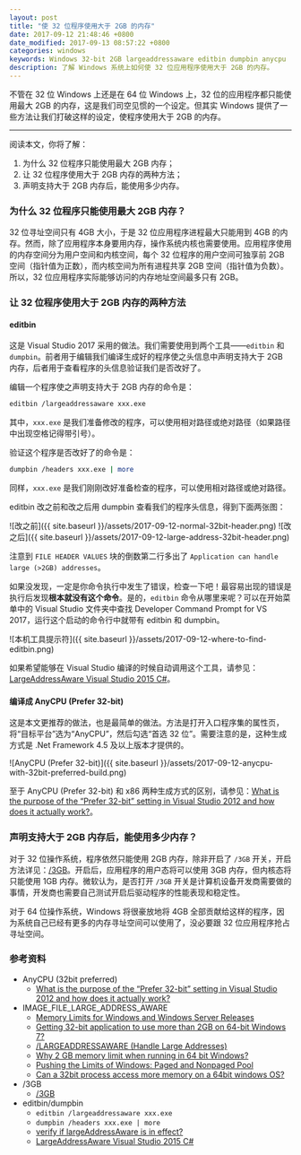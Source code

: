```yaml
---
layout: post
title: "使 32 位程序使用大于 2GB 的内存"
date: 2017-09-12 21:48:46 +0800
date_modified: 2017-09-13 08:57:22 +0800
categories: windows
keywords: Windows 32-bit 2GB largeaddressaware editbin dumpbin anycpu
description: 了解 Windows 系统上如何使 32 位应用程序使用大于 2GB 的内存。
---
```


不管在 32 位 Windows 上还是在 64 位 Windows 上，32 位的应用程序都只能使用最大 2GB 的内存，这是我们司空见惯的一个设定。但其实 Windows 提供了一些方法让我们打破这样的设定，使程序使用大于 2GB 的内存。

---

阅读本文，你将了解：
1. 为什么 32 位程序只能使用最大 2GB 内存；
1. 让 32 位程序使用大于 2GB 内存的两种方法；
1. 声明支持大于 2GB 内存后，能使用多少内存。

### 为什么 32 位程序只能使用最大 2GB 内存？

32 位寻址空间只有 4GB 大小，于是 32 位应用程序进程最大只能用到 4GB 的内存。然而，除了应用程序本身要用内存，操作系统内核也需要使用。应用程序使用的内存空间分为用户空间和内核空间，每个 32 位程序的用户空间可独享前 2GB 空间（指针值为正数），而内核空间为所有进程共享 2GB 空间（指针值为负数）。所以，32 位应用程序实际能够访问的内存地址空间最多只有 2GB。

### 让 32 位程序使用大于 2GB 内存的两种方法

#### editbin

这是 Visual Studio 2017 采用的做法。我们需要使用到两个工具——`editbin` 和 `dumpbin`。前者用于编辑我们编译生成好的程序使之头信息中声明支持大于 2GB 内存，后者用于查看程序的头信息验证我们是否改好了。

编辑一个程序使之声明支持大于 2GB 内存的命令是：

```bash
editbin /largeaddressaware xxx.exe
```

其中，`xxx.exe` 是我们准备修改的程序，可以使用相对路径或绝对路径（如果路径中出现空格记得带引号）。

验证这个程序是否改好了的命令是：

```bash
dumpbin /headers xxx.exe | more
```

同样，`xxx.exe` 是我们刚刚改好准备检查的程序，可以使用相对路径或绝对路径。

editbin 改之前和改之后用 dumpbin 查看我们的程序头信息，得到下面两张图：

![改之前]({{ site.baseurl }}/assets/2017-09-12-normal-32bit-header.png)
![改之后]({{ site.baseurl }}/assets/2017-09-12-large-address-32bit-header.png)

注意到 `FILE HEADER VALUES` 块的倒数第二行多出了 `Application can handle large (>2GB) addresses`。

如果没发现，一定是你命令执行中发生了错误，检查一下吧！最容易出现的错误是执行后发现**根本就没有这个命令**。是的，`editbin` 命令从哪里来呢？可以在开始菜单中的 Visual Studio 文件夹中查找 Developer Command Prompt for VS 2017，运行这个启动的命令行中就带有 editbin 和 dumpbin。

![本机工具提示符]({{ site.baseurl }}/assets/2017-09-12-where-to-find-editbin.png)

如果希望能够在 Visual Studio 编译的时候自动调用这个工具，请参见：[LargeAddressAware Visual Studio 2015 C#](https://stackoverflow.com/questions/31565532/largeaddressaware-visual-studio-2015-c-sharp)。

#### 编译成 AnyCPU (Prefer 32-bit)

这是本文更推荐的做法，也是最简单的做法。方法是打开入口程序集的属性页，将“目标平台”选为“AnyCPU”，然后勾选“首选 32 位”。需要注意的是，这种生成方式是 .Net Framework 4.5 及以上版本才提供的。

![AnyCPU (Prefer 32-bit)]({{ site.baseurl }}/assets/2017-09-12-anycpu-with-32bit-preferred-build.png)

至于 AnyCPU (Prefer 32-bit) 和 x86 两种生成方式的区别，请参见：[What is the purpose of the “Prefer 32-bit” setting in Visual Studio 2012 and how does it actually work?](https://stackoverflow.com/questions/12066638/what-is-the-purpose-of-the-prefer-32-bit-setting-in-visual-studio-2012-and-how)。

### 声明支持大于 2GB 内存后，能使用多少内存？

对于 32 位操作系统，程序依然只能使用 2GB 内存，除非开启了 `/3GB` 开关，开启方法详见：[/3GB](https://msdn.microsoft.com/en-us/library/windows/hardware/ff556232(v=vs.85).aspx)。开启后，应用程序的用户态将可以使用 3GB 内存，但内核态将只能使用 1GB 内存。微软认为，是否打开 `/3GB` 开关是计算机设备开发商需要做的事情，开发商也需要自己测试开启后驱动程序的性能表现和稳定性。

对于 64 位操作系统，Windows 将很豪放地将 4GB 全部贡献给这样的程序，因为系统自己已经有更多的内存寻址空间可以使用了，没必要跟 32 位应用程序抢占寻址空间。

### 参考资料
- AnyCPU (32bit preferred)
  - [What is the purpose of the “Prefer 32-bit” setting in Visual Studio 2012 and how does it actually work?](https://stackoverflow.com/questions/12066638/what-is-the-purpose-of-the-prefer-32-bit-setting-in-visual-studio-2012-and-how)
- IMAGE_FILE_LARGE_ADDRESS_AWARE
  - [Memory Limits for Windows and Windows Server Releases](https://msdn.microsoft.com/en-us/library/windows/desktop/aa366778(v=vs.85).aspx)
  - [Getting 32-bit application to use more than 2GB on 64-bit Windows 7?](https://superuser.com/questions/176869/getting-32-bit-application-to-use-more-than-2gb-on-64-bit-windows-7)
  - [/LARGEADDRESSAWARE (Handle Large Addresses)](https://msdn.microsoft.com/en-us/library/wz223b1z.aspx)
  - [Why 2 GB memory limit when running in 64 bit Windows?](https://stackoverflow.com/questions/2740308/why-2-gb-memory-limit-when-running-in-64-bit-windows)
  - [Pushing the Limits of Windows: Paged and Nonpaged Pool](https://blogs.technet.microsoft.com/markrussinovich/2009/03/10/pushing-the-limits-of-windows-paged-and-nonpaged-pool/)
  - [Can a 32bit process access more memory on a 64bit windows OS?](https://stackoverflow.com/questions/570589/can-a-32bit-process-access-more-memory-on-a-64bit-windows-os)
- /3GB
  - [/3GB](https://msdn.microsoft.com/en-us/library/windows/hardware/ff556232(v=vs.85).aspx)
- editbin/dumpbin
  - `editbin /largeaddressaware xxx.exe`
  - `dumpbin /headers xxx.exe | more`
  - [verify if largeAddressAware is in effect?](https://stackoverflow.com/questions/3979624/verify-if-largeaddressaware-is-in-effect)
  - [LargeAddressAware Visual Studio 2015 C#](https://stackoverflow.com/questions/31565532/largeaddressaware-visual-studio-2015-c-sharp)
